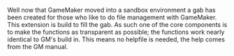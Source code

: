 Well now that GameMaker moved into a sandbox environment a gab has been created for those who like to do file management with GameMaker. This extension is build to fill the gab. As such one of the core components is to make the functions as transparent as possible; the functions work nearly identical to GM's build in. This means no helpfile is needed, the help comes from the GM manual.